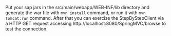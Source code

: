 Put your sap jars in the src/main/webapp/WEB-INF/lib directory and generate the war file with `mvn install` command, or run it with `mvn tomcat:run` command. After that you can exercise the StepByStepClient via a HTTP GET request accessing http://localhost:8080/SpringMVC/browse to test the connection.
